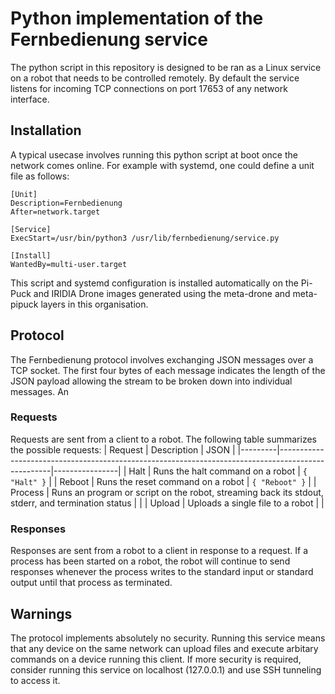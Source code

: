 # Python implementation of the Fernbedienung service

The python script in this repository is designed to be ran as a Linux service on a robot that needs to be controlled remotely. By default the service listens for incoming TCP connections on port 17653 of any network interface.

## Installation
A typical usecase involves running this python script at boot once the network comes online. For example with systemd, one could define a unit file as follows:
```
[Unit]
Description=Fernbedienung
After=network.target

[Service]
ExecStart=/usr/bin/python3 /usr/lib/fernbedienung/service.py

[Install]
WantedBy=multi-user.target
```
This script and systemd configuration is installed automatically on the Pi-Puck and IRIDIA Drone images generated using the meta-drone and meta-pipuck layers in this organisation.

## Protocol
The Fernbedienung protocol involves exchanging JSON messages over a TCP socket. The first four bytes of each message indicates the length of the JSON payload allowing the stream to be broken down into individual messages. An 

### Requests
Requests are sent from a client to a robot. The following table summarizes the possible requests:
| Request | Description                                                                                       | JSON           |
|---------|---------------------------------------------------------------------------------------------------|----------------|
| Halt    | Runs the halt command on a robot                                                                  | `{ "Halt" }`   |
| Reboot  | Runs the reset command on a robot                                                                 | `{ "Reboot" }` |
| Process | Runs an program or script on the robot, streaming back its stdout, stderr, and termination status |                |
| Upload  | Uploads a single file to a robot                                                                  |                |

### Responses
Responses are sent from a robot to a client in response to a request. If a process has been started on a robot, the robot will continue to send responses whenever the process writes to the standard input or standard output until that process as terminated.

## Warnings
The protocol implements absolutely no security. Running this service means that any device on the same network can upload files and execute arbitary commands on a device running this client. If more security is required, consider running this service on localhost (127.0.0.1) and use SSH tunneling to access it.
